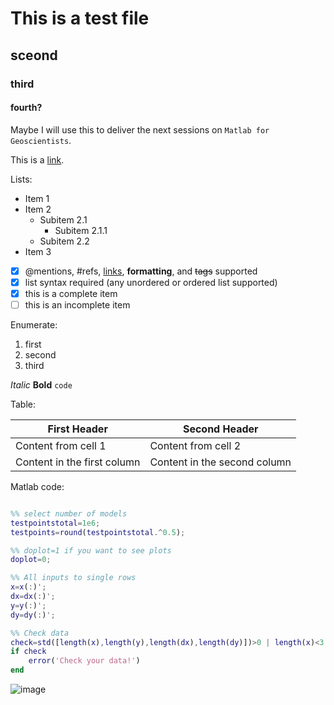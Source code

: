 <!--
# Ángel Rodés

[Home](https://angelrodes.github.io/)

---
-->
# This is a test file

## sceond 

### third

#### fourth?

Maybe I will use this to deliver the next sessions on `Matlab for Geoscientists`.

This is a [link](https://angelrodes.github.io/).

Lists:

* Item 1
* Item 2
    * Subitem 2.1
        * Subitem 2.1.1
    * Subitem 2.2
* Item 3

- [x] @mentions, #refs, [links](), **formatting**, and <del>tags</del> supported
- [x] list syntax required (any unordered or ordered list supported)
- [x] this is a complete item
- [ ] this is an incomplete item

Enumerate:

1. first
1. second
1. third

*Italic* **Bold** `code`

Table:

First Header | Second Header
------------ | -------------
Content from cell 1 | Content from cell 2
Content in the first column | Content in the second column




Matlab code:

```matlab

%% select number of models
testpointstotal=1e6;
testpoints=round(testpointstotal.^0.5);

%% doplot=1 if you want to see plots
doplot=0;

%% All inputs to single rows
x=x(:)';
dx=dx(:)';
y=y(:)';
dy=dy(:)';

%% Check data
check=std([length(x),length(y),length(dx),length(dy)])>0 | length(x)<3 | min(dy)<0 | min(dx)<0;
if check
    error('Check your data!')
end
```

![image](https://angelrodes.files.wordpress.com/2021/09/yo-china_pixelado.gif)
